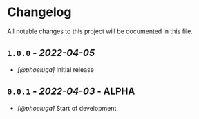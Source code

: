 # Changelog

All notable changes to this project will be documented in this file.


## `1.0.0` - *2022-04-05*

- *[@phoeluga]* Initial release



## `0.0.1` - *2022-04-03* - ALPHA

- *[@phoeluga]* Start of development
